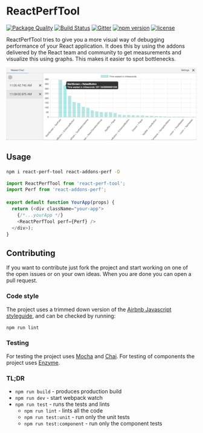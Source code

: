 # ReactPerfTool

[![Package Quality](http://npm.packagequality.com/shield/react-perf-tool.png)](http://packagequality.com/#?package=react-perf-tool)
[![Build Status](https://travis-ci.org/RamonGebben/react-perf-tool.svg?branch=master)](https://travis-ci.org/RamonGebben/react-perf-tool) [![Gitter](https://badges.gitter.im/RamonGebben/react-perf-tool.svg)](https://gitter.im/RamonGebben/react-perf-tool?utm_source=badge&utm_medium=badge&utm_campaign=pr-badge)
[![npm version](https://badge.fury.io/js/react-perf-tool.svg)](https://badge.fury.io/js/react-perf-tool)
[![license](https://img.shields.io/github/license/RamonGebben/react-perf-tool.svg?maxAge=2592000)](https://github.com/RamonGebben/react-perf-tool/blob/master/LICENSE)

ReactPerfTool tries to give you a more visual way of debugging performance of your React application.
It does this by using the addons delivered by the React team and community to get measurements and visualize this using graphs. This makes it easier to spot bottlenecks.

![screenshot](./screenshot.png)

## Usage

```bash
npm i react-perf-tool react-addons-perf -D
```

```javascript
import ReactPerfTool from 'react-perf-tool';
import Perf from 'react-addons-perf';

export default function YourApp(props) {
  return (<div className="your-app">
    {/*...yourApp */}
    <ReactPerfTool perf={Perf} />
  </div>);
}
```

## Contributing

If you want to contribute just fork the project and start working on one of the open issues or on your own ideas.
When you are done you can open a pull request.

### Code style
The project uses a trimmed down version of the [Airbnb Javascript styleguide](https://github.com/airbnb/javascript), and can be checked by running:

```bash
npm run lint
```

### Testing
For testing the project uses [Mocha](http://mochajs.org/) and [Chai](http://chaijs.com/).
For testing of components the project uses [Enzyme](https://github.com/airbnb/enzyme).

### TL;DR

* `npm run build` - produces production build
* `npm run dev` - start webpack watch
* `npm run test` - runs the tests and lints
  - `npm run lint` - lints all the code
  - `npm run test:unit` - run only the unit tests
  - `npm run test:component` - run only the component tests
